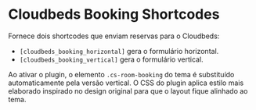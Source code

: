 # Cloudbeds Booking Shortcodes

Fornece dois shortcodes que enviam reservas para o Cloudbeds:

- `[cloudbeds_booking_horizontal]` gera o formulário horizontal.
- `[cloudbeds_booking_vertical]` gera o formulário vertical.

Ao ativar o plugin, o elemento `.cs-room-booking` do tema é substituído automaticamente pela versão vertical. O CSS do plugin aplica estilo mais elaborado inspirado no design original para que o layout fique alinhado ao tema.
